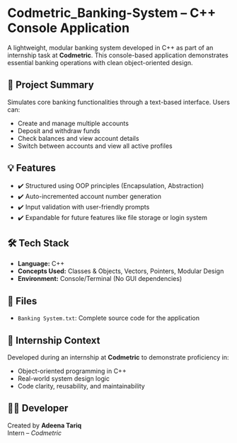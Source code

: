 # Codmetric_Banking-System – C++ Console Application

A lightweight, modular banking system developed in C++ as part of an internship task at **Codmetric**. This console-based application demonstrates essential banking operations with clean object-oriented design.

## 🎯 Project Summary

Simulates core banking functionalities through a text-based interface. Users can:
- Create and manage multiple accounts
- Deposit and withdraw funds
- Check balances and view account details
- Switch between accounts and view all active profiles

## 💡 Features

- ✔️ Structured using OOP principles (Encapsulation, Abstraction)
- ✔️ Auto-incremented account number generation
- ✔️ Input validation with user-friendly prompts
- ✔️ Expandable for future features like file storage or login system

## 🛠 Tech Stack

- **Language:** C++
- **Concepts Used:** Classes & Objects, Vectors, Pointers, Modular Design
- **Environment:** Console/Terminal (No GUI dependencies)

## 📂 Files

- `Banking System.txt`: Complete source code for the application

## 🧠 Internship Context

Developed during an internship at **Codmetric** to demonstrate proficiency in:
- Object-oriented programming in C++
- Real-world system design logic
- Code clarity, reusability, and maintainability

## 👩‍💻 Developer

Created by **Adeena Tariq**  
Intern – *Codmetric*
